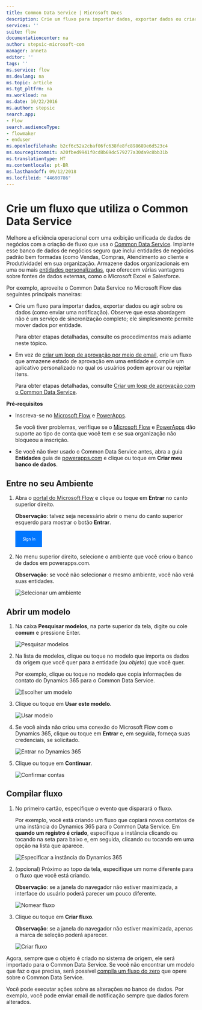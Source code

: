 ```yaml
---
title: Common Data Service | Microsoft Docs
description: Crie um fluxo para importar dados, exportar dados ou criar aprovações com o Common Data Service.
services: ''
suite: flow
documentationcenter: na
author: stepsic-microsoft-com
manager: anneta
editor: ''
tags: ''
ms.service: flow
ms.devlang: na
ms.topic: article
ms.tgt_pltfrm: na
ms.workload: na
ms.date: 10/22/2016
ms.author: stepsic
search.app:
- Flow
search.audienceType:
- flowmaker
- enduser
ms.openlocfilehash: b2cf6c52a2cbaf06fc638fe8fc898689e6d523c4
ms.sourcegitcommit: a20fbed9941f0cd8b69dc579277a30da9c8bb31b
ms.translationtype: HT
ms.contentlocale: pt-BR
ms.lasthandoff: 09/12/2018
ms.locfileid: "44690786"
---
```

# <a name="create-a-flow-that-uses-the-common-data-service"></a>Crie um fluxo que utiliza o Common Data Service
Melhore a eficiência operacional com uma exibição unificada de dados de negócios com a criação de fluxo que usa o [Common Data Service](https://powerapps.microsoft.com/tutorials/data-platform-intro/). Implante esse banco de dados de negócios seguro que inclui entidades de negócios padrão bem formadas (como Vendas, Compras, Atendimento ao cliente e Produtividade) em sua organização. Armazene dados organizacionais em uma ou mais [entidades personalizadas](https://powerapps.microsoft.com/tutorials/data-platform-create-entity/), que oferecem várias vantagens sobre fontes de dados externas, como o Microsoft Excel e Salesforce.

Por exemplo, aproveite o Common Data Service no Microsoft Flow das seguintes principais maneiras:

* Crie um fluxo para importar dados, exportar dados ou agir sobre os dados (como enviar uma notificação). Observe que essa abordagem não é um serviço de sincronização completo; ele simplesmente permite mover dados por entidade.
  
    Para obter etapas detalhadas, consulte os procedimentos mais adiante neste tópico.
* Em vez de [criar um loop de aprovação por meio de email](wait-for-approvals.md), crie um fluxo que armazene estado de aprovação em uma entidade e compile um aplicativo personalizado no qual os usuários podem aprovar ou rejeitar itens.
  
    Para obter etapas detalhadas, consulte [Criar um loop de aprovação com o Common Data Service](common-data-model-approve.md).

**Pré-requisitos**

* Inscreva-se no [Microsoft Flow](https://flow.microsoft.com) e [PowerApps](https://web.powerapps.com).
  
    Se você tiver problemas, verifique se o [Microsoft Flow](sign-up-sign-in.md) e [PowerApps](https://powerapps.microsoft.com/tutorials/signup-for-powerapps/) dão suporte ao tipo de conta que você tem e se sua organização não bloqueou a inscrição.
* Se você não tiver usado o Common Data Service antes, abra a guia **Entidades** guia de [powerapps.com](https://web.powerapps.com/#/entities) e clique ou toque em **Criar meu banco de dados**.

## <a name="sign-in-to-your-environment"></a>Entre no seu Ambiente
1. Abra o [portal do Microsoft Flow](https://flow.microsoft.com) e clique ou toque em **Entrar** no canto superior direito.
   
    **Observação**: talvez seja necessário abrir o menu do canto superior esquerdo para mostrar o botão **Entrar**.
   
    ![Entrar](./media/common-data-model-intro/signin-flow.png)
2. No menu superior direito, selecione o ambiente que você criou o banco de dados em powerapps.com.
   
    **Observação**: se você não selecionar o mesmo ambiente, você não verá suas entidades.
   
    ![Selecionar um ambiente](./media/common-data-model-intro/select-environment.png)

## <a name="open-a-template"></a>Abrir um modelo
1. Na caixa **Pesquisar modelos**, na parte superior da tela, digite ou cole **comum** e pressione Enter.
   
    ![Pesquisar modelos](./media/common-data-model-intro/template-search.png)
2. Na lista de modelos, clique ou toque no modelo que importa os dados da origem que você quer para a entidade (ou *objeto*) que você quer.
   
    Por exemplo, clique ou toque no modelo que copia informações de contato do Dynamics 365 para o Common Data Service.
   
    ![Escolher um modelo](./media/common-data-model-intro/choose-template.png)
3. Clique ou toque em **Usar este modelo**.
   
    ![Usar modelo](./media/common-data-model-intro/use-template.png)
4. Se você ainda não criou uma conexão do Microsoft Flow com o Dynamics 365, clique ou toque em **Entrar** e, em seguida, forneça suas credenciais, se solicitado.
   
    ![Entrar no Dynamics 365](./media/common-data-model-intro/dynamics-signin.png)
5. Clique ou toque em **Continuar**.
   
    ![Confirmar contas](./media/common-data-model-intro/confirm-accounts.png)

## <a name="build-your-flow"></a>Compilar fluxo
1. No primeiro cartão, especifique o evento que disparará o fluxo.
   
    Por exemplo, você está criando um fluxo que copiará novos contatos de uma instância do Dynamics 365 para o Common Data Service. Em **quando um registro é criado**, especifique a instância clicando ou tocando na seta para baixo e, em seguida, clicando ou tocando em uma opção na lista que aparece.
   
    ![Especificar a instância do Dynamics 365](./media/common-data-model-intro/specify-instance.png)
2. (opcional) Próximo ao topo da tela, especifique um nome diferente para o fluxo que você está criando.
   
    **Observação**: se a janela do navegador não estiver maximizada, a interface do usuário poderá parecer um pouco diferente.
   
    ![Nomear fluxo](./media/common-data-model-intro/name-flow.png)
3. Clique ou toque em **Criar fluxo**.
   
    **Observação**: se a janela do navegador não estiver maximizada, apenas a marca de seleção poderá aparecer.
   
    ![Criar fluxo](./media/common-data-model-intro/create-flow.png)

Agora, sempre que o objeto é criado no sistema de origem, ele será importado para o Common Data Service. Se você não encontrar um modelo que faz o que precisa, será possível [compila um fluxo do zero](get-started-logic-flow.md) que opere sobre o Common Data Service.

Você pode executar ações sobre as alterações no banco de dados. Por exemplo, você pode enviar email de notificação sempre que dados forem alterados.


